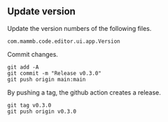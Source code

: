 
## Update version

Update the version numbers of the following files.

```
com.mammb.code.editor.ui.app.Version
```

Commit changes.

```shell
git add -A
git commit -m "Release v0.3.0"
git push origin main:main
```

By pushing a tag, the github action creates a release.

```shell
git tag v0.3.0
git push origin v0.3.0
```
